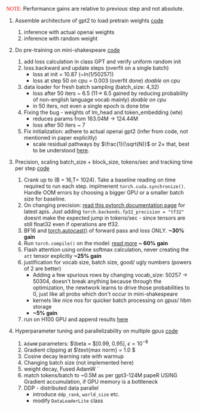 <span style="color:#FF0000; font-family: 'Bebas Neue'; font-size: 01em;">NOTE:</span> Performance gains are relative to previous step and not absolute. 

1. Assemble architecture of gpt2 to load pretrain weights [code](/GPT2_124M/Pretrained_load/)

    1. inference with actual openai weights
    2. inference with random weight 

2. Do pre-training on mini-shakespeare [code](/GPT2_124M/sec1.py)

    1. add loss calculation in class GPT and verify uniform random init 
    2. loss.backward and update steps (overfit on a single batch) 
        - loss at init = 10.87 (~ln(1/50257))
        - loss at step 50 on cpu = 0.003 (overfit done) _doable on cpu_
    3. data loader for fresh batch sampling (batch_size: 4,32)
        - loss after 50 iters ~ 6.5 (11-> 6.5 gained by reducing probability of non-english language vocab mainly) _doable on cpu_
        - in 50 iters, not even a single epoch is done btw
    4. Fixing the bug - weights of lm_head and token_embedding (wte) 
        - reduces params from 163.04M -> 124.44M
        - loss after 50 iters ~ 7 
    5. Fix initialization: adhere to actual openai gpt2 (infer from code, not mentioned in paper explicitly)
        - scale residual pathways by $\frac{1}{\sqrt(N)}$ or $2 \times$ that, best to be understood [here](https://youtu.be/l8pRSuU81PU?si=pBykX2rcwagxq4io&t=4432). 

3. Precision, scaling batch_size + block_size, tokens/sec and tracking time per step [code](/GPT2_124M/sec2.py)

    1. Crank up to (B = 16,T= 1024). Take a baseline reading on time required to run each step. implmenent `torch.cuda.synchronize()`. Handle OOM errors by choosing a bigger GPU or a smaller batch size for baseline. 
    2. On changing precision: [read this pytorch documentation page](https://docs.pytorch.org/docs/main/notes/cuda.html#tensorfloat-32-tf32-on-ampere-and-later-devices) for latest apis. Just adding `torch.backends.fp32_precision = "tf32"` doesnt make the expected jump in tokens/sec - since tensors are still float32 even if operations are tf32. 
    3. BF16 and [torch.autocast()](https://docs.pytorch.org/docs/stable/amp.html) of forward pass and loss ONLY. __~30% gain__
    4. Run `torch.compile()` on the model: [read more](https://docs.pytorch.org/tutorials/intermediate/torch_compile_tutorial.html) __~ 60% gain__
    5. Flash attention using online softmax calculation, never creating the `att` tensor explicitly __~25% gain__
    6. justification for vocab size, batch size, good/ ugly numbers (powers of 2 are better)
        - Adding a few spurious rows by changing vocab_size: 50257 $\rightarrow$ 50304, doesn't break anything because through the optimization, the newtwork learns to drive those probabilities to 0, just like all probs which don't occur in mini-shakespeare
        - kernels like nice nos for quicker batch processing on gpus/ hbm storage
        - __~5% gain__
    7. run on H100 GPU and append results [here](/GPT2_124M/results%20on%20H100%20SXM/)

4.  Hyperparameter tuning and parallelizability on multiple gpus [code](/GPT2_124M/sec3.ipynb)

    1. `AdamW` parameters: $\beta = $[0.99, 0.95], $\epsilon = 10^{-8}$
    2. Gradient clipping at $\text{max norm} = 1.0 $
    3. Cosine decay learning rate with warmup
    4. Changing batch size (not implemented here)
    5. weight decay, Fused AdamW ` 
    6. match tokens/batch to ~0.5M as per gpt3-124M papeR USING Gradient accumulation, if GPU memory is a bottleneck
    7. DDP - distributed data parallel
        - introduce `ddp_rank`, `world_size` etc. 
        - modify `DataLoaderLite` class

